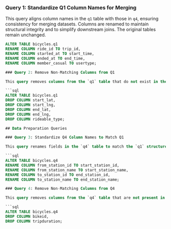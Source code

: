 ### Query 1: Standardize Q1 Column Names for Merging

This query aligns column names in the `q1` table with those in `q4`, ensuring consistency for merging datasets. Columns are renamed to maintain structural integrity and to simplify downstream joins. The original tables remain unchanged.

```sql
ALTER TABLE bicycles.q1
RENAME COLUMN ride_id TO trip_id,
RENAME COLUMN started_at TO start_time,
RENAME COLUMN ended_at TO end_time,
RENAME COLUMN member_casual TO usertype;

### Query 2: Remove Non-Matching Columns from Q1

This query removes columns from the `q1` table that do not exist in the `q4` dataset. This step ensures schema compatibility for merging while preserving only the shared fields necessary for analysis.

```sql
ALTER TABLE bicycles.q1 
DROP COLUMN start_lat,
DROP COLUMN start_lng,
DROP COLUMN end_lat,
DROP COLUMN end_lng,
DROP COLUMN rideable_type;

## Data Preparation Queries

### Query 3: Standardize Q4 Column Names to Match Q1

This query renames fields in the `q4` table to match the `q1` structure, ensuring consistent schema alignment for merging.

```sql
ALTER TABLE bicycles.q4
RENAME COLUMN from_station_id TO start_station_id,
RENAME COLUMN from_station_name TO start_station_name,
RENAME COLUMN to_station_id TO end_station_id,
RENAME COLUMN to_station_name TO end_station_name;

### Query 4: Remove Non-Matching Columns from Q4

This query removes columns from the `q4` table that are not present in `q1`, ensuring both tables share a common structure for consistent merging.

```sql
ALTER TABLE bicycles.q4
DROP COLUMN bikeid,
DROP COLUMN tripduration;
